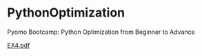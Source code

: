 # PythonOptimization
Pyomo Bootcamp: Python Optimization from Beginner to Advance

[EX4.pdf](https://github.com/tomeido/PythonOptimization/files/7852924/EX4.pdf)
